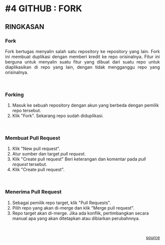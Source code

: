 # #4 GITHUB : FORK

## RINGKASAN
### Fork
<div style="text-align: justify">
Fork bertugas menyalin salah satu repository ke repository yang lain. Fork ini membuat duplikasi dengan memberi kredit ke repo orisinalnya. Fitur ini berguna untuk menyalin suatu fitur yang dibuat dari suatu repo untuk diaplikasikan di repo yang lain, dengan tidak mengganggu repo yang orisinalnya.
</div>

<p>&nbsp;</p>

### Forking
1. Masuk ke sebuah repository dengan akun yang berbeda dengan pemilik repo tersebut.
2. Klik "Fork". Sekarang repo sudah diduplikasi.

<p>&nbsp;</p>

### Membuat Pull Request
1. Klik "New pull request".
2. Atur sumber dan target _pull request_.
3. Klik "Create pull request" Beri keterangan dan komentar pada _pull request_ tersebut.
4. Klik "Create pull request".

<p>&nbsp;</p>

### Menerima Pull Request
1. Sebagai pemilik repo target, klik "Pull Requests".
2. Pilih repo yang akan di-merge dan klik "Merge pull request".
3. Repo target akan di-merge. Jika ada konflik, pertimbangkan secara manual apa yang akan ditetapkan atau dibiarkan perubahnnya.

<p>&nbsp;</p>

<a style='display: block; text-align: right;' href="https://youtu.be/8rry2ncZmfg">source</a>